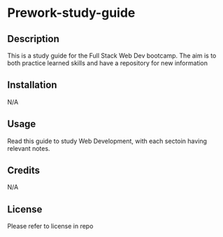 # Prework-study-guide

## Description

This is a study guide for the Full Stack Web Dev bootcamp.  The aim is to both practice learned skills and have a repository for new information

## Installation

N/A

## Usage

Read this guide to study Web Development, with each sectoin having relevant notes.

## Credits

N/A

## License

Please refer to license in repo